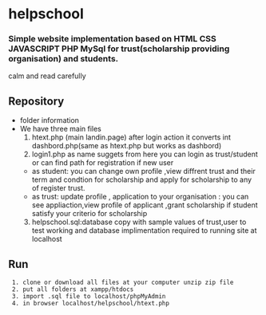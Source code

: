 # helpschool
### Simple website implementation based on HTML CSS JAVASCRIPT PHP MySql for trust(scholarship providing organisation) and students.
calm and read carefully
## Repository 
* folder information
* We have three main files
    1. htext.php (main landin.page) after login action it converts int dashbord.php(same as htext.php but works as dashbord)
    2. login1.php as name suggets from here you can login as trust/student or can find path for registration if new user 
    * as student: you can  change own profile ,view diffrent trust and their term and condtion for  scholarship and apply for                                                                                    scholarship to any of register trust.
    * as trust: update profile , application to your organisation : you can see appliaction,view profile of applicant ,grant scholarship if student satisfy your criterio for scholarship
    3. helpschool.sql:database copy with sample values of trust,user to test working and database implimentation required to running    site at localhost 

## Run
                                                                 
     1. clone or download all files at your computer unzip zip file
     2. put all folders at xampp/htdocs
     3. import .sql file to localhost/phpMyAdmin
     4. in browser localhost/helpschool/htext.php  

    
